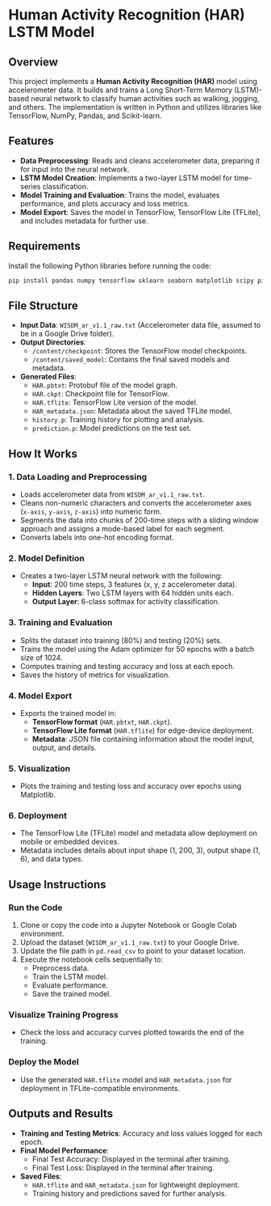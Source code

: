 # Human Activity Recognition (HAR) LSTM Model

## Overview
This project implements a **Human Activity Recognition (HAR)** model using accelerometer data. It builds and trains a Long Short-Term Memory (LSTM)-based neural network to classify human activities such as walking, jogging, and others. The implementation is written in Python and utilizes libraries like TensorFlow, NumPy, Pandas, and Scikit-learn.

## Features
* **Data Preprocessing**: Reads and cleans accelerometer data, preparing it for input into the neural network.
* **LSTM Model Creation**: Implements a two-layer LSTM model for time-series classification.
* **Model Training and Evaluation**: Trains the model, evaluates performance, and plots accuracy and loss metrics.
* **Model Export**: Saves the model in TensorFlow, TensorFlow Lite (TFLite), and includes metadata for further use.

## Requirements
Install the following Python libraries before running the code:

```bash
pip install pandas numpy tensorflow sklearn seaborn matplotlib scipy pickle tflite-support
```

## File Structure
* **Input Data**: `WISDM_ar_v1.1_raw.txt` (Accelerometer data file, assumed to be in a Google Drive folder).
* **Output Directories**:
   * `/content/checkpoint`: Stores the TensorFlow model checkpoints.
   * `/content/saved_model`: Contains the final saved models and metadata.
* **Generated Files**:
   * `HAR.pbtxt`: Protobuf file of the model graph.
   * `HAR.ckpt`: Checkpoint file for TensorFlow.
   * `HAR.tflite`: TensorFlow Lite version of the model.
   * `HAR_metadata.json`: Metadata about the saved TFLite model.
   * `history.p`: Training history for plotting and analysis.
   * `prediction.p`: Model predictions on the test set.

## How It Works

### 1. Data Loading and Preprocessing
* Loads accelerometer data from `WISDM_ar_v1.1_raw.txt`.
* Cleans non-numeric characters and converts the accelerometer axes (`x-axis`, `y-axis`, `z-axis`) into numeric form.
* Segments the data into chunks of 200-time steps with a sliding window approach and assigns a mode-based label for each segment.
* Converts labels into one-hot encoding format.

### 2. Model Definition
* Creates a two-layer LSTM neural network with the following:
   * **Input**: 200 time steps, 3 features (x, y, z accelerometer data).
   * **Hidden Layers**: Two LSTM layers with 64 hidden units each.
   * **Output Layer**: 6-class softmax for activity classification.

### 3. Training and Evaluation
* Splits the dataset into training (80%) and testing (20%) sets.
* Trains the model using the Adam optimizer for 50 epochs with a batch size of 1024.
* Computes training and testing accuracy and loss at each epoch.
* Saves the history of metrics for visualization.

### 4. Model Export
* Exports the trained model in:
   * **TensorFlow format** (`HAR.pbtxt`, `HAR.ckpt`).
   * **TensorFlow Lite format** (`HAR.tflite`) for edge-device deployment.
   * **Metadata**: JSON file containing information about the model input, output, and details.

### 5. Visualization
* Plots the training and testing loss and accuracy over epochs using Matplotlib.

### 6. Deployment
* The TensorFlow Lite (TFLite) model and metadata allow deployment on mobile or embedded devices.
* Metadata includes details about input shape (1, 200, 3), output shape (1, 6), and data types.

## Usage Instructions

### Run the Code
1. Clone or copy the code into a Jupyter Notebook or Google Colab environment.
2. Upload the dataset (`WISDM_ar_v1.1_raw.txt`) to your Google Drive.
3. Update the file path in `pd.read_csv` to point to your dataset location.
4. Execute the notebook cells sequentially to:
   * Preprocess data.
   * Train the LSTM model.
   * Evaluate performance.
   * Save the trained model.

### Visualize Training Progress
* Check the loss and accuracy curves plotted towards the end of the training.

### Deploy the Model
* Use the generated `HAR.tflite` model and `HAR_metadata.json` for deployment in TFLite-compatible environments.

## Outputs and Results
* **Training and Testing Metrics**: Accuracy and loss values logged for each epoch.
* **Final Model Performance**:
   * Final Test Accuracy: Displayed in the terminal after training.
   * Final Test Loss: Displayed in the terminal after training.
* **Saved Files**:
   * `HAR.tflite` and `HAR_metadata.json` for lightweight deployment.
   * Training history and predictions saved for further analysis.
